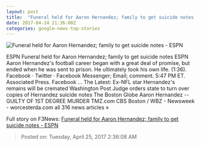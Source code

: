 ```yaml
---
layout: post
title:  "Funeral held for Aaron Hernandez; family to get suicide notes - ESPN"
date: 2017-04-24 21:36:08Z
categories: google-news-top-stories
---
```


![Funeral held for Aaron Hernandez; family to get suicide notes - ESPN](http://a3.espncdn.com/combiner/i?img=%2Fphoto%2F2017%2F0424%2Fr202732_1296x729_16%2D9.jpg)

ESPN Funeral held for Aaron Hernandez; family to get suicide notes ESPN Aaron Hernandez's football career began with a great deal of promise, but ended when he was sent to prison. He ultimately took his own life. (1:36). Facebook · Twitter · Facebook Messenger; Email; comment. 5:47 PM ET. Associated Press. Facebook ... The Latest: Ex-NFL star Hernandez's remains will be cremated Washington Post Judge orders state to turn over copies of Hernandez suicide notes The Boston Globe Aaron Hernandez -- GUILTY OF 1ST DEGREE MURDER TMZ.com CBS Boston / WBZ - Newsweek - worcesterda.com all 316 news articles »


Full story on F3News: [Funeral held for Aaron Hernandez; family to get suicide notes - ESPN](http://www.f3nws.com/n/zNJWQG)

> Posted on: Tuesday, April 25, 2017 2:36:08 AM
